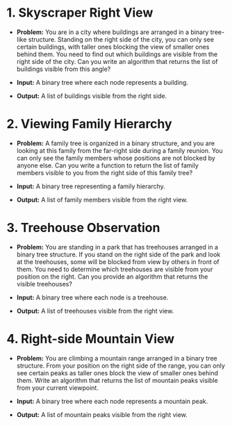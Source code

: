 # 1. Skyscraper Right View
- **Problem:** You are in a city where buildings are arranged in a binary tree-like structure. Standing on the right side of the city, you can only see certain buildings, with taller ones blocking the view of smaller ones behind them. You need to find out which buildings are visible from the right side of the city. Can you write an algorithm that returns the list of buildings visible from this angle?

- **Input:** A binary tree where each node represents a building.

- **Output:** A list of buildings visible from the right side.

# 2. Viewing Family Hierarchy

- **Problem:** A family tree is organized in a binary structure, and you are looking at this family from the far-right side during a family reunion. You can only see the family members whose positions are not blocked by anyone else. Can you write a function to return the list of family members visible to you from the right side of this family tree?

- **Input:** A binary tree representing a family hierarchy.

- **Output:** A list of family members visible from the right view.

# 3. Treehouse Observation
- **Problem:** You are standing in a park that has treehouses arranged in a binary tree structure. If you stand on the right side of the park and look at the treehouses, some will be blocked from view by others in front of them. You need to determine which treehouses are visible from your position on the right. Can you provide an algorithm that returns the visible treehouses?

- **Input:** A binary tree where each node is a treehouse.

- **Output:** A list of treehouses visible from the right view.

# 4. Right-side Mountain View

- **Problem:** You are climbing a mountain range arranged in a binary tree structure. From your position on the right side of the range, you can only see certain peaks as taller ones block the view of smaller ones behind them. Write an algorithm that returns the list of mountain peaks visible from your current viewpoint.

- **Input:** A binary tree where each node represents a mountain peak.

- **Output:** A list of mountain peaks visible from the right view.
